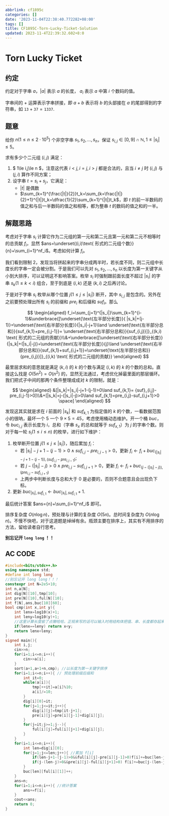 ```yaml
---
abbrlink: cf1895c
categories: []
date: '2023-11-04T22:38:40.772282+08:00'
tags: []
title: CF1895C-Torn-Lucky-Ticket-Solution
updated: 2023-11-4T22:39:32.602+8:0
---
```

# Torn Lucky Ticket

## 约定

约定对于字串 $a$，$|a|$ 表示 $a$ 的长度， $a_i$ 表示 $a$ 中第 $i$ 个数码的值。

字串间的 $+$ 运算表示字串拼接，即 $a+b$ 表示将 $b$ 的头部接在 $a$ 的尾部得到的字符串，如 $\texttt{13}+\texttt{37}=\texttt{1337}.$

## 题意

给你 $n (1\le n\le 2\cdot10^5)$ 个非空字串 $s_1,s_2,\dots,s_n$，保证 $s_{i,j}\in[0,9]\cap \mathbb{N},1\le |s_i|\le 5$。

求有多少个二元组 $(i,j)$ 满足：

1. $ 1\le i,j\le n $，注意这代表 $i<j,i=j,i>j$ 都是合法的，且当 $i\neq j$ 时 $(i,j)$ 与 $(j,i)$ 算作不同方案；
2. 设字串 $t=s_i+s_j$，它满足：
   - ${|t|}$ 是偶数
   - $\sum_{k=1}^{\frac{|t|}{2}}t_k=\sum_{k=\frac{|t|}{2}+1}^{|t|}t_k=\dfrac{1}{2}\sum_{k=1}^{|t|}t_k$，即 $t$ 的前一半数码的值之和与后一半数码的值之和相等，都为整串 $t$ 的数码的值之和的一半。

## 解题思路

考虑对于字串 $s_i$ 计算它作为二元组的第一元和第二元且第一元和第二元不相等时的总贡献 $f_i$，显然 $ans=\underset{(i,i)\text{ 形式的二元组个数}}{n}+\sum_{i=1}^nf_i$。考虑如何计算 $f_i$。

我们看到限制 2，发现当将拼起来的字串分成两半时，若长度不同，则二元组中长度长的字串一定会被分割。于是我们可以先对 $s_1,s_2,\dots,s_n$ 以长度为第一关键字从小到大排序，可以证明这不影响答案。枚举 $s_i$ 时强制跟前面长度不超过 $|s_i|$ 的字串 $s_k(1\le k<i)$ 组合，至于到底是 $(i,k)$ 还是 $(k,i)$ 之后再讨论。

于是对于字串 $s_i$ 枚举从哪个位置 $j(1\le j\le |s_i|)$ 断开，其中 $s_{i,j}$ 是包含的。另外在之前要预处理出所有 $s_i$ 的前缀和 $pre_i$ 和后缀和 $suf_i$。那么

$$
\begin{aligned}
f_i=\sum_{j=1}^{|s_i|}\sum_{k=1}^{i-1}&\underbrace{[\underset{\text{左半部分长度}}{ |s_k|+(j-1)}=\underset{\text{右半部分长度}}{|s_i|-j+1}\land \underset{\text{左半部分总和}}{suf_{k,1}+pre_{i,j-1}}= \underset{\text{右半部分总和}}{suf_{i,j}}]}_{(k,i) \text{ 形式的二元组的贡献}}\\&+\underbrace{[\underset{\text{右半部分长度}}{|s_k|+(|s_i|-j)}=\underset{\text{左半部分长度}}{j}\land \underset{\text{右半部分总和}}{suf_{k,1}+suf_{i,j+1}}=\underset{\text{左半部分总和}}{pre_{i,j}}]}_{(i,k) \text{ 形式的二元组的贡献}}
\end{aligned}
$$

最里层求和的意思就是满足 $(k,i)$ 的 $k$ 的个数与满足 $(i,k)$ 的 $k$ 的个数的总和。直接这么找是 $O(5n^2)=O(n^2)$ 的，显然无法通过，考虑优化掉最里面的那层循环。我们把式子中间的那两个条件整理成成对 $k$ 的限制，就是：

$$
\begin{aligned}
&[|s_k|=|s_i|-j+1-(j-1)>0\land suf_{k,1}= {suf}_{i,j}-pre_{i,j-1}>0]\\&+[|s_k|=j-(|s_i|-j)>0\land suf_{k,1}=pre_{i,j}-suf_{i,j+1}>0 \space]
\end{aligned}
$$

发现这其实就是求在 $i$ 前面的 $|s_k|$ 和 $suf_{k,1}$  为指定值的 $k$ 的个数，一看数据范围小的很呐，最坏一个 $5$ 一个 $9\times5=45$，考虑使用桶动态维护。开一个桶 $buc$，令 $buc_{i,j}$ 表示长度为 $i$，总和（字串 $s_x$ 的总和就等于 $suf_{x,1}$）为 $j$ 的字串个数。则对于每一轮 $s_i (1\le i\le n)$ 的枚举，进行如下维护：

1. 枚举断开位置 $j(1\le j\le |s_i|)$，随后累加 $f_i$：
   - 若 $|s_i|-j+1-(j-1)>0\land {suf}_{i,j}-pre_{i,j-1}>0$，更新 $f_i\leftarrow f_i+buc_{(|s_i|-j+1-(j-1)),({suf}_{i,j}-pre_{i,j-1})}$;
   - 若 $j-(|s_i|-j)>0 \land pre_{i,j}-suf_{i,j+1}>0$，更新 $f_i\leftarrow f_i+buc_{(j-(|s_i|-j)),(pre_{i,j}-suf_{i,j+1})}$
   - 上两步中判断长度与总和大于 $0$ 是必要的，否则不合题意且会出现负下标。
2. 更新 $buc_{|s_i|,suf_{i,1}}\leftarrow buc_{|s_i|,suf_{i,1}}+1$.

最后统计答案 $ans={n}+\sum_{i=1}^nf_i$ 即可。

排序复杂度 $O(n\log n)$，预处理与计算的复杂度 $O(5n)$。总时间复杂度为 $O(n\log n)$。不慢不快吧，对于这道题是绰绰有余。瓶颈主要在排序上，其实有不用排序的方法，留给读者自行思考。

**别忘记开 `long long` ！！**

## AC CODE

```cpp
#include<bits/stdc++.h>
using namespace std;
#define int long long
//别忘记开 long long！！！
constexpr int N=2e5+10;
int n,a[N];
int dig[N][10],tmp[10];
int pre[N][10],ful[N][10];
int f[N],ans,buc[10][60];
bool cmp(int x,int y){
    int lenx=log10(x)+1;
    int leny=log10(y)+1;
    //这里计算长度偷了点懒哈哈，正规来写的话可以输入时用结构体把值、串、长度都存起来，而不是每次计算log10。
    if(lenx==leny) return x<y;
    return lenx<leny;
}
signed main(){
    int i,j;
    cin>>n;
    for(i=1;i<=n;i++){
        cin>>a[i];
    }
    sort(a+1,a+1+n,cmp); //以长度为第一关键字排序
    for(i=1;i<=n;i++){ // 预处理前缀后缀和
        int it=0;
        while(a[i]){
            tmp[++it]=a[i]%10;
            a[i]/=10;
        }
        dig[i][0]=it;
        for(j=1;j<=it;j++){
            dig[i][j]=tmp[it-j+1];
            pre[i][j]=pre[i][j-1]+dig[i][j];
        }
        for(j=it;j>=1;j--){
            ful[i][j]=ful[i][j+1]+dig[i][j];
        }
    }
    for(i=1;i<=n;i++){
        int len=dig[i][0];
        for(j=1;j<=len;j++){ //累加 f[i]
            if(len-j+1-(j-1)>0&&ful[i][j]-pre[i][j-1]>0)f[i]+=buc[len-j+1-(j-1)][ful[i][j]-pre[i][j-1]];
            if(j-(len-j)>0&&pre[i][j]-ful[i][j+1]>0) f[i]+=buc[j-(len-j)][pre[i][j]-ful[i][j+1]];
        }
        buc[len][ful[i][1]]++;
    }
    ans=n;
    for(i=1;i<=n;i++){ //统计答案
        ans+=f[i];
    }
    cout<<ans;
    return 0;
}
```

